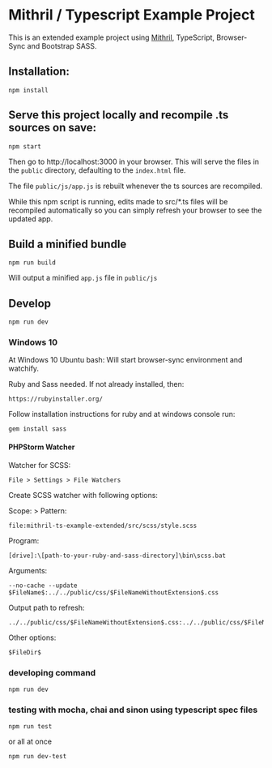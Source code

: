 # Mithril / Typescript Example Project

This is an extended example project using [Mithril](https://mithril.js.org/), TypeScript, Browser-Sync and Bootstrap SASS.

## Installation:

    npm install

## Serve this project locally and recompile .ts sources on save:

    npm start

Then go to http://localhost:3000 in your browser. This will serve the files in the `public` directory, defaulting to the `index.html` file.

The file `public/js/app.js` is rebuilt whenever the ts sources are recompiled.

While this npm script is running, edits made to src/*.ts files will be recompiled automatically so you can simply refresh your browser to see the updated app.

## Build a minified bundle

    npm run build

Will output a minified `app.js` file in `public/js`



## Develop

    npm run dev

### Windows 10

At Windows 10 Ubuntu bash: Will start browser-sync environment and watchify.


Ruby and Sass needed. If not already installed, then:

    https://rubyinstaller.org/

Follow installation instructions for ruby and at windows console run:

    gem install sass



#### PHPStorm Watcher

Watcher for SCSS:

    File > Settings > File Watchers

Create SCSS watcher with following options:


Scope: > Pattern:

    file:mithril-ts-example-extended/src/scss/style.scss

Program:

    [drive]:\[path-to-your-ruby-and-sass-directory]\bin\scss.bat

Arguments:

    --no-cache --update $FileName$:../../public/css/$FileNameWithoutExtension$.css

Output path to refresh:

    ../../public/css/$FileNameWithoutExtension$.css:../../public/css/$FileNameWithoutExtension$.css.map

Other options:

    $FileDir$


### developing command

    npm run dev



### testing with mocha, chai and sinon using typescript spec files

    npm run test

or all at once

    npm run dev-test



